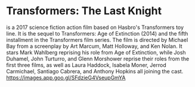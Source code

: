 # Transformers: The Last Knight
is a 2017 science fiction action film based on Hasbro's Transformers toy line. It is the sequel to Transformers: Age of Extinction (2014) and the fifth installment in the Transformers film series. The film is directed by Michael Bay from a screenplay by Art Marcum, Matt Holloway, and Ken Nolan. It stars Mark Wahlberg reprising his role from Age of Extinction, while Josh Duhamel, John Turturro, and Glenn Morshower reprise their roles from the first three films, as well as Laura Haddock, Isabela Moner, Jerrod Carmichael, Santiago Cabrera, and Anthony Hopkins all joining the cast.
https://images.app.goo.gl/SFdzieG4VseupGmYA
